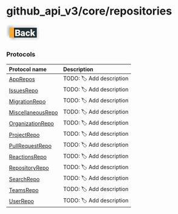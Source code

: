 # github_api_v3/core/repositories

[![Back](../../../../docs/img/button_back.png "Back") ](../README.md)

### Protocols

|Protocol name                                  | Description               |
|:----------------------------------------------|:--------------------------|
|[AppRepos](./AppsRepo.swift)                   | TODO: 🏷 Add description  |
|[IssuesRepo](./IssuesRepo.swift)               | TODO: 🏷 Add description  |
|[MigrationRepo](./MigrationRepo.swift)         | TODO: 🏷 Add description  |
|[MiscellaneousRepo](./MiscellaneousRepo.swift) | TODO: 🏷 Add description  |
|[OrganizationRepo](./OrganizationRepo.swift)   | TODO: 🏷 Add description  |
|[ProjectRepo](./ProjectRepo.swift)             | TODO: 🏷 Add description  |
|[PullRequestRepo](./PullRequestRepo.swift)     | TODO: 🏷 Add description  |
|[ReactionsRepo](./ReactionsRepo.swift)         | TODO: 🏷 Add description  |
|[RepositoryRepo](./RepositoryRepo.swift)       | TODO: 🏷 Add description  |
|[SearchRepo](./SearchRepo.swift)               | TODO: 🏷 Add description  |
|[TeamsRepo](./TeamsRepo.swift)                 | TODO: 🏷 Add description  |
|[UserRepo](./UserRepo.swift)                   | TODO: 🏷 Add description  |
